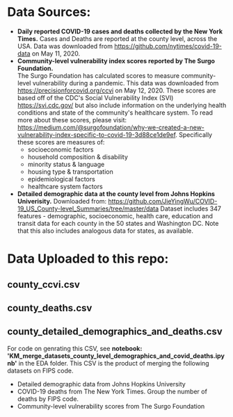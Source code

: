 # Data Sources: 
* **Daily reported COVID-19 cases and deaths collected by the New York Times.** 
Cases and Deaths are reported at the county level, across the USA. Data was downloaded from https://github.com/nytimes/covid-19-data on May 11, 2020.
* **Community-level vulnerability index scores reported by The Surgo Foundation.**  
  The Surgo Foundation has calculated scores to measure community-level vulnerability during a pandemic. This data was downloaded from https://precisionforcovid.org/ccvi on May 12, 2020. These scores are based off of the CDC's Social Vulnerability Index (SVI) https://svi.cdc.gov/ but also include information on the underlying health conditions and state of the community's healthcare system. To read more about these scores, please visit: https://medium.com/@surgofoundation/why-we-created-a-new-vulnerability-index-specific-to-covid-19-3d88ce1de9ef. Specifically these scores are measures of: 
  * socioeconomic factors
  * household composition & disability
  * minority status & language
  * housing type & transportation
  * epidemiological factors 
  * healthcare system factors
* **Detailed demographic data at the county level from Johns Hopkins Univerisity.** 
Downloaded from: https://github.com/JieYingWu/COVID-19_US_County-level_Summaries/tree/master/data Dataset includes 347 features - demographic, socioeconomic, health care, education and transit data for each county in the 50 states and Washington DC. Note that this also includes analogous data for states, as available.

# Data Uploaded to this repo:
## county_ccvi.csv

## county_deaths.csv

## county_detailed_demographics_and_deaths.csv
For code on genrating this CSV, see **notebook: 'KM_merge_datasets_county_level_demographics_and_covid_deaths.ipynb'** in the EDA folder. 
This CSV is the product of merging the following datasets on FIPS code. 
* Detailed demographic data from Johns Hopkins University
* COVID-19 deaths from The New York Times. Group the number of deaths by FIPS code.
* Community-level vulnerability scores from The Surgo Foundation
